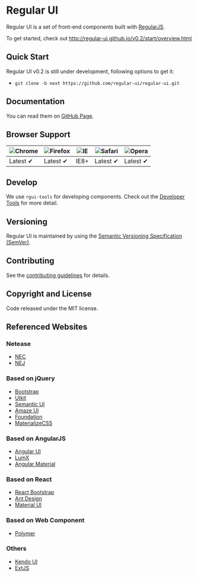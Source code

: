 # Regular UI

Regular UI is a set of front-end components built with [RegularJS](https://github.com/regularjs/regular).

To get started, check out http://regular-ui.github.io/v0.2/start/overview.html

## Quick Start

Regular UI v0.2 is still under development, following options to get it:

- `git clone -b next https://github.com/regular-ui/regular-ui.git`

## Documentation

You can read them on [GitHub Page](http://regular-ui.github.io/v0.2).

## Browser Support

| ![Chrome](https://raw.github.com/alrra/browser-logos/master/chrome/chrome_48x48.png) | ![Firefox](https://raw.github.com/alrra/browser-logos/master/firefox/firefox_48x48.png) | ![IE](https://raw.github.com/alrra/browser-logos/master/internet-explorer/internet-explorer_48x48.png) | ![Safari](https://raw.github.com/alrra/browser-logos/master/safari/safari_48x48.png) | ![Opera](https://raw.github.com/alrra/browser-logos/master/opera/opera_48x48.png) |
| --- | --- | --- | --- | --- |
| Latest ✔ | Latest ✔ | IE8+ | Latest ✔ | Latest ✔ |

## Develop

We use `rgui-tools` for developing components. Check out the [Developer Tools](https://github.com/regular-ui/rgui-tools) for more detail.

## Versioning

Regular UI is maintained by using the [Semantic Versioning Specification (SemVer)](http://semver.org).

## Contributing

See the [contributing guidelines](https://github.com/regular-ui/regular-ui/blob/next/CONTRIBUTING.md) for details.

## Copyright and License

Code released under the MIT license. 

## Referenced Websites

### Netease
- [NEC](http://nec.netease.com)
- [NEJ](http://nej.netease.com)

### Based on jQuery
- [Bootstrap](http://v3.bootcss.com)
- [UIkit](http://www.getuikit.net)
- [Semantic UI](http://semantic-ui.com)
- [Amaze UI](http://amazeui.org)
- [Foundation](http://foundation.zurb.com)
- [MaterializeCSS](http://materializecss.com)

### Based on AngularJS
- [Angular UI](https://angular-ui.github.io)
- [LumX](http://ui.lumapps.com)
- [Angular Material](https://material.angularjs.org)

### Based on React
- [React Bootstrap](http://react-bootstrap.github.io/components.html)
- [Ant Design](http://ant.design)
- [Material UI](http://www.material-ui.com)

### Based on Web Component
- [Polymer](https://www.polymer-project.org)

### Others
- [Kendo UI](http://demos.telerik.com/kendo-ui)
- [ExtJS](http://docs.sencha.com/extjs/4.0.7)